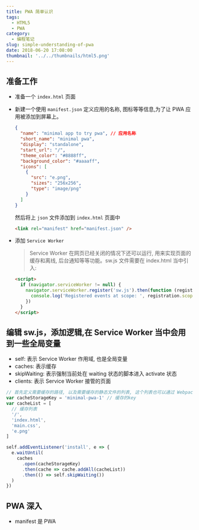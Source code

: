 ```yaml
---
title: PWA 简单认识
tags:
  - HTML5
  - PWA
category:
  - 编程笔记
slug: simple-understanding-of-pwa
date: 2018-06-20 17:08:00
thumbnail: '../../thumbnails/html5.png'
---
```


## 准备工作

- 准备一个 `index.html` 页面
- 新建一个使用 `manifest.json` 定义应用的名称, 图标等等信息,为了让 PWA 应用被添加到屏幕上。

  ```json
  {
    "name": "minimal app to try pwa", // 应用名称
    "short_name": "minimal pwa",
    "display": "standalone",
    "start_url": "/",
    "theme_color": "#8888ff",
    "background_color": "#aaaaff",
    "icons": [
      {
        "src": "e.png",
        "sizes": "256x256",
        "type": "image/png"
      }
    ]
  }
  ```

  然后将上 `json` 文件添加到 `index.html` 页面中

  ```html
  <link rel="manifest" href="manifest.json" />
  ```

- 添加 `Service Worker`

  > Service Worker 在网页已经关闭的情况下还可以运行, 用来实现页面的缓存和离线, 后台通知等等功能。sw.js 文件需要在 index.html 当中引入:

  ```html
  <script>
    if (navigator.serviceWorker != null) {
      navigator.serviceWorker.register('sw.js').then(function (registration) {
        console.log('Registered events at scope: ', registration.scope)
      })
    }
  </script>
  ```

## 编辑 sw.js，添加逻辑,在 Service Worker 当中会用到一些全局变量

- self: 表示 Service Worker 作用域, 也是全局变量
- caches: 表示缓存
- skipWaiting: 表示强制当前处在 waiting 状态的脚本进入 activate 状态
- clients: 表示 Service Worker 接管的页面

```js
// 首先定义需要缓存的路径, 以及需要缓存的静态文件的列表, 这个列表也可以通过 Webpack 插件生成。
var cacheStorageKey = 'minimal-pwa-1' // 缓存的key
var cacheList = [
  // 缓存列表
  '/',
  'index.html',
  'main.css',
  'e.png'
]

self.addEventListener('install', e => {
  e.waitUntil(
    caches
      .open(cacheStorageKey)
      .then(cache => cache.addAll(cacheList))
      .then(() => self.skipWaiting())
  )
})
```

## PWA 深入

- manifest 是 PWA
